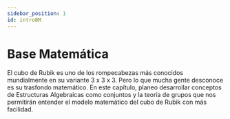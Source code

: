 ```yaml
---
sidebar_position: 1
id: introBM
---
```


# Base Matemática

El cubo de Rubik es uno de los rompecabezas más conocidos mundialmente en su variante 3 x 3 x 3. Pero lo que mucha gente desconoce es su trasfondo matemático. En este capítulo, planeo desarrollar conceptos de Estructuras Algebraicas como conjuntos y la teoría de grupos que nos permitirán entender el modelo matemático del cubo de Rubik con más facilidad. 